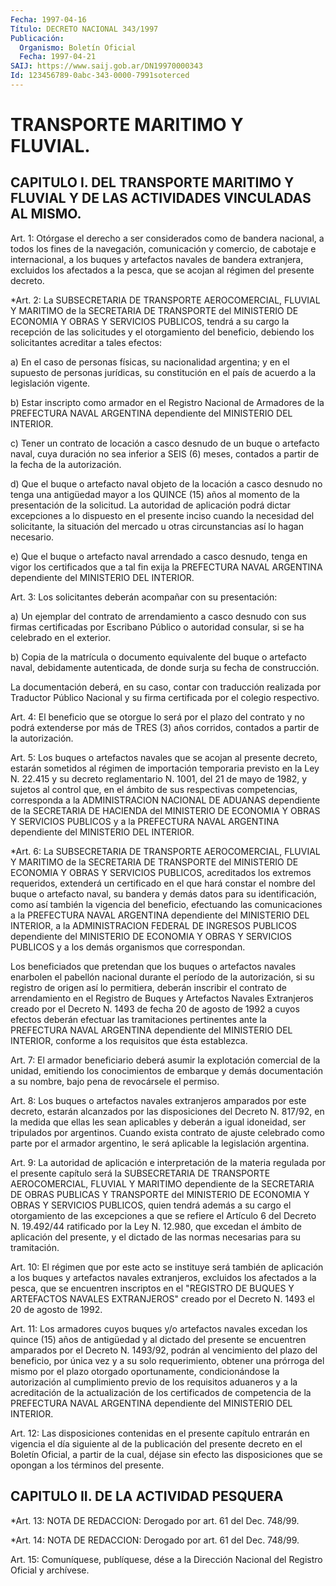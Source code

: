 ```yaml
---
Fecha: 1997-04-16
Título: DECRETO NACIONAL 343/1997
Publicación:
  Organismo: Boletín Oficial
  Fecha: 1997-04-21
SAIJ: https://www.saij.gob.ar/DN19970000343
Id: 123456789-0abc-343-0000-7991soterced
---
```

# TRANSPORTE MARITIMO Y FLUVIAL.

## CAPITULO I. DEL TRANSPORTE MARITIMO Y FLUVIAL Y DE LAS ACTIVIDADES VINCULADAS AL MISMO.

<a id="1"></a>
Art. 1: Otórgase el derecho a ser considerados como de bandera nacional,  a todos los  fines  de  la  navegación,  comunicación  y comercio, de  cabotaje  e  internacional, a los buques y artefactos navales de bandera extranjera,  excluidos los afectados a la pesca, que se acojan al régimen del presente decreto.

<a id="2"></a>
*Art.  2: La SUBSECRETARIA DE TRANSPORTE AEROCOMERCIAL, FLUVIAL Y MARITIMO de la SECRETARIA DE TRANSPORTE del MINISTERIO DE ECONOMIA Y OBRAS Y SERVICIOS PUBLICOS, tendrá a su cargo la recepción de las solicitudes y el otorgamiento del beneficio, debiendo los solicitantes acreditar a tales  efectos:

a) En el caso de personas físicas,  su nacionalidad argentina; y en el supuesto de personas jurídicas, su  constitución  en  el país de acuerdo a la legislación vigente.

b)  Estar  inscripto  como  armador  en  el  Registro  Nacional  de Armadores    de  la  PREFECTURA  NAVAL  ARGENTINA  dependiente  del MINISTERIO DEL INTERIOR.

c) Tener un contrato  de  locación  a  casco  desnudo de un buque o artefacto naval, cuya duración no sea inferior  a  SEIS  (6) meses, contados a partir de la fecha de la autorización.

d)  Que  el  buque o artefacto naval objeto de la locación a  casco desnudo no tenga  una  antigüedad  mayor  a los QUINCE (15) años al momento  de  la  presentación  de  la solicitud.  La  autoridad  de aplicación podrá dictar excepciones  a  lo dispuesto en el presente inciso  cuando  la  necesidad  del solicitante,  la  situación  del mercado    u   otras  circunstancias  así  lo  hagan  necesario.

e) Que el buque o artefacto naval  arrendado a casco desnudo, tenga en vigor los certificados que a tal fin exija la PREFECTURA NAVAL ARGENTINA dependiente del MINISTERIO DEL INTERIOR.

<a id="3"></a>
Art. 3: Los solicitantes deberán acompañar  con  su  presentación:

a)  Un  ejemplar del contrato de arrendamiento a casco desnudo  con sus firmas certificadas por Escribano Público o autoridad consular, si se ha celebrado en el exterior.

b) Copia  de  la  matrícula  o  documento  equivalente  del buque o artefacto naval, debidamente autenticada, de donde surja  su  fecha de construcción.

La   documentación  deberá,  en  su  caso,  contar  con  traducción realizada por Traductor Público Nacional y su firma certificada por el colegio respectivo.

<a id="4"></a>
Art.  4:  El  beneficio  que  se otorgue lo será por el plazo del contrato y no podrá extenderse por  más  de TRES (3) años corridos, contados a partir de la autorización.

<a id="5"></a>
Art. 5: Los buques o artefactos navales que  se acojan al presente decreto,  estarán  sometidos  al régimen de importación  temporaria previsto en la Ley N. 22.415 y su decreto reglamentario N. 1001, del 21 de mayo de 1982, y sujetos al control  que,  en el ámbito de sus respectivas competencias, corresponda a la ADMINISTRACION  NACIONAL DE  ADUANAS dependiente de la SECRETARIA DE HACIENDA del MINISTERIO DE ECONOMIA  Y  OBRAS  Y SERVICIOS PUBLICOS y a la PREFECTURA NAVAL ARGENTINA dependiente del MINISTERIO DEL INTERIOR.

<a id="6"></a>
*Art. 6: La SUBSECRETARIA  DE  TRANSPORTE  AEROCOMERCIAL, FLUVIAL Y MARITIMO de la SECRETARIA DE TRANSPORTE del MINISTERIO DE ECONOMIA Y OBRAS Y SERVICIOS PUBLICOS, acreditados los extremos requeridos, extenderá un certificado en el que hará constar el nombre del buque o artefacto naval, su bandera y demás datos para su identificación, como así también la vigencia del beneficio, efectuando las comunicaciones a la PREFECTURA NAVAL ARGENTINA dependiente del MINISTERIO DEL INTERIOR, a la ADMINISTRACION FEDERAL DE INGRESOS PUBLICOS dependiente del MINISTERIO DE ECONOMIA Y OBRAS Y SERVICIOS PUBLICOS y a los demás organismos que correspondan.

Los beneficiados que pretendan que los buques o artefactos navales enarbolen el pabellón nacional durante el período de la autorización, si su registro de origen así lo permitiera, deberán inscribir el contrato de arrendamiento en el Registro de Buques y Artefactos Navales Extranjeros creado por el Decreto N. 1493 de fecha 20 de agosto de 1992 a cuyos efectos deberán efectuar las tramitaciones pertinentes ante la PREFECTURA NAVAL ARGENTINA dependiente del MINISTERIO DEL INTERIOR, conforme a los requisitos que ésta establezca.

<a id="7"></a>
Art.  7:  El armador beneficiario deberá  asumir  la  explotación comercial de  la  unidad, emitiendo los conocimientos de embarque y demás documentación  a  su  nombre,  bajo  pena  de  revocársele el permiso.

<a id="8"></a>
Art. 8: Los buques o artefactos navales extranjeros amparados  por este  decreto, estarán alcanzados por las disposiciones del Decreto N. 817/92,  en  la  medida que ellas les sean aplicables y deberán a igual  idoneidad, ser  tripulados  por  argentinos.  Cuando  exista contrato  de  ajuste celebrado como parte por el armador argentino, le será aplicable la legislación argentina.

<a id="9"></a>
Art. 9: La autoridad  de aplicación e interpretación de la materia regulada  por  el  presente   capítulo  será  la  SUBSECRETARIA  DE TRANSPORTE AEROCOMERCIAL, FLUVIAL  Y  MARITIMO  dependiente  de  la SECRETARIA  DE  OBRAS  PUBLICAS  Y  TRANSPORTE  del  MINISTERIO  DE ECONOMIA  Y  OBRAS  Y  SERVICIOS PUBLICOS, quien tendrá además a su cargo el otorgamiento de  las  excepciones  a  que  se  refiere  el Artículo 6 del Decreto N. 19.492/44 ratificado por la Ley N. 12.980, que excedan  el  ámbito de aplicación del presente, y el dictado de las normas necesarias para su tramitación.

<a id="10"></a>
Art. 10: El régimen  que  por este acto se instituye será también de  aplicación  a  los  buques y  artefactos  navales  extranjeros, excluidos los afectados a la pesca, que se encuentren inscriptos en el "REGISTRO DE BUQUES Y ARTEFACTOS NAVALES EXTRANJEROS" creado por el Decreto N. 1493 el 20 de agosto de 1992.

<a id="11"></a>
Art.  11: Los armadores  cuyos  buques  y/o  artefactos  navales excedan los  quince  (15)  años  de  antigüedad  y  al  dictado del presente  se encuentren amparados por el Decreto N. 1493/92,  podrán al vencimiento  del  plazo del beneficio, por única vez y a su solo requerimiento, obtener una prórroga del mismo por el plazo otorgado oportunamente,  condicionándose  la  autorización  al  cumplimiento previo de los requisitos  aduaneros  y  a  la  acreditación  de  la actualización  de  los certificados de competencia de la PREFECTURA NAVAL    ARGENTINA  dependiente  del  MINISTERIO  DEL  INTERIOR.

<a id="12"></a>
Art. 12: Las disposiciones  contenidas  en  el  presente capítulo entrarán  en  vigencia  el  día siguiente al de la publicación  del presente decreto en el Boletín Oficial, a partir de la cual, déjase sin efecto las disposiciones  que  se  opongan  a  los términos del presente.

## CAPITULO II. DE LA ACTIVIDAD  PESQUERA

<a id="13"></a>
*Art.  13:  NOTA DE REDACCION: Derogado por art. 61 del Dec. 748/99.

<a id="14"></a>
*Art.  14: NOTA DE REDACCION: Derogado por art. 61 del Dec. 748/99.

<a id="15"></a>
Art. 15: Comuníquese,  publíquese,  dése a la Dirección Nacional del Registro Oficial y archívese.